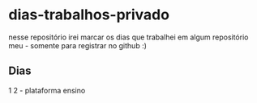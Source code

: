 # dias-trabalhos-privado

nesse repositório irei marcar os dias que trabalhei em algum repositório meu - somente para registrar no github :)

## Dias
1
2 - plataforma ensino
